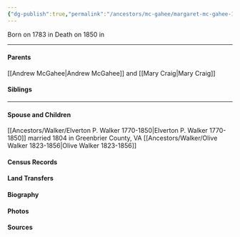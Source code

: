 ```yaml
---
{"dg-publish":true,"permalink":"/ancestors/mc-gahee/margaret-mc-gahee-1783-1850/","tags":["Margaret-McGahee"]}
---
```


Born on  1783 in <!-- link to place -->
Death on 1850 in <!-- link to place -->

---
#### Parents

[[Andrew McGahee\|Andrew McGahee]] and [[Mary Craig\|Mary Craig]]
#### Siblings
<!-- Link to sibling -->

---
#### Spouse and Children
[[Ancestors/Walker/Elverton P. Walker 1770-1850\|Elverton P. Walker 1770-1850]] married 1804 in Greenbrier County, VA
[[Ancestors/Walker/Olive Walker 1823-1856\|Olive Walker 1823-1856]]

#### Census Records

#### Land Transfers

#### Biography

#### Photos

#### Sources

